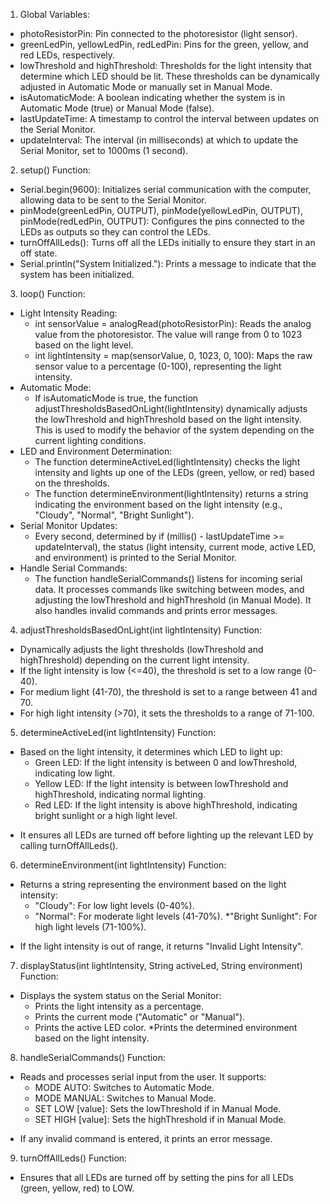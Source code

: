 

1. Global Variables:
* photoResistorPin: Pin connected to the photoresistor (light sensor).
* greenLedPin, yellowLedPin, redLedPin: Pins for the green, yellow, and red LEDs, respectively.
* lowThreshold and highThreshold: Thresholds for the light intensity that determine which LED should be lit. These thresholds can be dynamically adjusted in Automatic Mode or manually set in Manual Mode.
* isAutomaticMode: A boolean indicating whether the system is in Automatic Mode (true) or Manual Mode (false).
* lastUpdateTime: A timestamp to control the interval between updates on the Serial Monitor.
* updateInterval: The interval (in milliseconds) at which to update the Serial Monitor, set to 1000ms (1 second).

2. setup() Function:
* Serial.begin(9600): Initializes serial communication with the computer, allowing data to be sent to the Serial Monitor.
* pinMode(greenLedPin, OUTPUT), pinMode(yellowLedPin, OUTPUT), pinMode(redLedPin, OUTPUT): Configures the pins connected to the LEDs as outputs so they can control the LEDs.
* turnOffAllLeds(): Turns off all the LEDs initially to ensure they start in an off state.
* Serial.println("System Initialized."): Prints a message to indicate that the system has been initialized.

3. loop() Function:
+ Light Intensity Reading:
    * int sensorValue = analogRead(photoResistorPin): Reads the analog value from the photoresistor. The value will range from 0 to 1023 based on the light level.
    * int lightIntensity = map(sensorValue, 0, 1023, 0, 100): Maps the raw sensor value to a percentage (0-100), representing the light intensity.
+ Automatic Mode:
    * If isAutomaticMode is true, the function adjustThresholdsBasedOnLight(lightIntensity) dynamically adjusts the lowThreshold and highThreshold based on the light intensity. This is used to modify the behavior of the system depending on the current lighting conditions.
+ LED and Environment Determination:
    * The function determineActiveLed(lightIntensity) checks the light intensity and lights up one of the LEDs (green, yellow, or red) based on the thresholds.
    * The function determineEnvironment(lightIntensity) returns a string indicating the environment based on the light intensity (e.g., "Cloudy", "Normal", "Bright Sunlight").
+ Serial Monitor Updates:
    * Every second, determined by if (millis() - lastUpdateTime >= updateInterval), the status (light intensity, current mode, active LED, and environment) is printed to the Serial Monitor.
+ Handle Serial Commands:
    * The function handleSerialCommands() listens for incoming serial data. It processes commands like switching between modes, and adjusting the lowThreshold and highThreshold (in Manual Mode). It also handles invalid commands and prints error messages.

4. adjustThresholdsBasedOnLight(int lightIntensity) Function:
* Dynamically adjusts the light thresholds (lowThreshold and highThreshold) depending on the current light intensity.
* If the light intensity is low (<=40), the threshold is set to a low range (0-40).
* For medium light (41-70), the threshold is set to a range between 41 and 70.
* For high light intensity (>70), it sets the thresholds to a range of 71-100.

5. determineActiveLed(int lightIntensity) Function:
+ Based on the light intensity, it determines which LED to light up:
    * Green LED: If the light intensity is between 0 and lowThreshold, indicating low light.
    * Yellow LED: If the light intensity is between lowThreshold and highThreshold, indicating normal lighting.
    * Red LED: If the light intensity is above highThreshold, indicating bright sunlight or a high light level.
* It ensures all LEDs are turned off before lighting up the relevant LED by calling turnOffAllLeds().


6. determineEnvironment(int lightIntensity) Function:
+ Returns a string representing the environment based on the light intensity:
    * "Cloudy": For low light levels (0-40%).
    * "Normal": For moderate light levels (41-70%).
    *"Bright Sunlight": For high light levels (71-100%).
* If the light intensity is out of range, it returns "Invalid Light Intensity".

7. displayStatus(int lightIntensity, String activeLed, String environment) Function:
+ Displays the system status on the Serial Monitor:
    * Prints the light intensity as a percentage.
    * Prints the current mode ("Automatic" or "Manual").
    * Prints the active LED color.
    *Prints the determined environment based on the light intensity.

8. handleSerialCommands() Function:
+ Reads and processes serial input from the user. It supports:
    * MODE AUTO: Switches to Automatic Mode.
    * MODE MANUAL: Switches to Manual Mode.
    * SET LOW [value]: Sets the lowThreshold if in Manual Mode.
    * SET HIGH [value]: Sets the highThreshold if in Manual Mode.
* If any invalid command is entered, it prints an error message.

9. turnOffAllLeds() Function:
* Ensures that all LEDs are turned off by setting the pins for all LEDs (green, yellow, red) to LOW.


